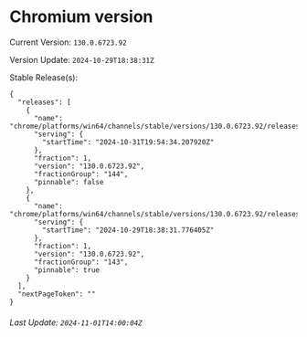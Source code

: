 # Chromium version

Current Version: `130.0.6723.92`

Version Update: `2024-10-29T18:38:31Z`

Stable Release(s):
```
{
  "releases": [
    {
      "name": "chrome/platforms/win64/channels/stable/versions/130.0.6723.92/releases/1730404474",
      "serving": {
        "startTime": "2024-10-31T19:54:34.207920Z"
      },
      "fraction": 1,
      "version": "130.0.6723.92",
      "fractionGroup": "144",
      "pinnable": false
    },
    {
      "name": "chrome/platforms/win64/channels/stable/versions/130.0.6723.92/releases/1730227111",
      "serving": {
        "startTime": "2024-10-29T18:38:31.776405Z"
      },
      "fraction": 1,
      "version": "130.0.6723.92",
      "fractionGroup": "143",
      "pinnable": true
    }
  ],
  "nextPageToken": ""
}
```

###### Last Update: `2024-11-01T14:00:04Z`
        